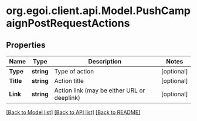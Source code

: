 # org.egoi.client.api.Model.PushCampaignPostRequestActions
## Properties

Name | Type | Description | Notes
------------ | ------------- | ------------- | -------------
**Type** | **string** | Type of action | [optional] 
**Title** | **string** | Action title | [optional] 
**Link** | **string** | Action link (may be either URL or deeplink) | [optional] 

[[Back to Model list]](../README.md#documentation-for-models) [[Back to API list]](../README.md#documentation-for-api-endpoints) [[Back to README]](../README.md)

